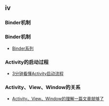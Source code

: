 ## iv

### Binder机制

### Binder机制
- [Binder系列](http://gityuan.com/2015/10/31/binder-prepare/)

### Activity的启动过程
- [3分钟看懂Activity启动流程](https://www.jianshu.com/p/9ecea420eb52)

### Activity、View、Window的关系
- [Activity、View、Window的理解一篇文章就够了](https://juejin.im/entry/596329686fb9a06bc903b6fd)
